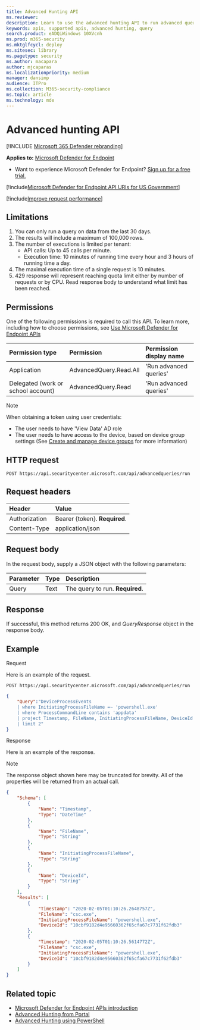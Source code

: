 ```yaml
---
title: Advanced Hunting API
ms.reviewer: 
description: Learn to use the advanced hunting API to run advanced queries on Microsoft Defender for Endpoint. Find out about limitations and see an example.
keywords: apis, supported apis, advanced hunting, query
search.product: eADQiWindows 10XVcnh
ms.prod: m365-security
ms.mktglfcycl: deploy
ms.sitesec: library
ms.pagetype: security
ms.author: macapara
author: mjcaparas
ms.localizationpriority: medium
manager: dansimp
audience: ITPro
ms.collection: M365-security-compliance
ms.topic: article
ms.technology: mde
---
```


# Advanced hunting API

[!INCLUDE [Microsoft 365 Defender rebranding](../../includes/microsoft-defender.md)]


**Applies to:** [Microsoft Defender for Endpoint](https://go.microsoft.com/fwlink/?linkid=2154037)

- Want to experience Microsoft Defender for Endpoint? [Sign up for a free trial.](https://www.microsoft.com/microsoft-365/windows/microsoft-defender-atp?ocid=docs-wdatp-exposedapis-abovefoldlink) 

[!include[Microsoft Defender for Endpoint API URIs for US Government](../../includes/microsoft-defender-api-usgov.md)]

[!include[Improve request performance](../../includes/improve-request-performance.md)]

## Limitations
1. You can only run a query on data from the last 30 days.
2. The results will include a maximum of 100,000 rows.
3. The number of executions is limited per tenant:
   - API calls: Up to 45 calls per minute.
   - Execution time: 10 minutes of running time every hour and 3 hours of running time a day.
4. The maximal execution time of a single request is 10 minutes.
5. 429 response will represent reaching quota limit either by number of requests or by CPU. Read response body to understand what limit has been reached. 

## Permissions
One of the following permissions is required to call this API. To learn more, including how to choose permissions, see [Use Microsoft Defender for Endpoint APIs](apis-intro.md)

Permission type |	Permission	|	Permission display name
:---|:---|:---
Application |	AdvancedQuery.Read.All |	'Run advanced queries'
Delegated (work or school account) | AdvancedQuery.Read | 'Run advanced queries'

>[!Note]
> When obtaining a token using user credentials:
>- The user needs to have 'View Data' AD role
>- The user needs to have access to the device, based on device group settings (See [Create and manage device groups](machine-groups.md) for more information)

## HTTP request
```
POST https://api.securitycenter.microsoft.com/api/advancedqueries/run
```

## Request headers

Header | Value 
:---|:---
Authorization | Bearer {token}. **Required**.
Content-Type	| application/json

## Request body
In the request body, supply a JSON object with the following parameters:

Parameter |	Type	| Description
:---|:---|:---
Query |	Text |	The query to run. **Required**.

## Response
If successful, this method returns 200 OK, and _QueryResponse_ object in the response body.


## Example

Request

Here is an example of the request.

```http
POST https://api.securitycenter.microsoft.com/api/advancedqueries/run
```

```json
{
	"Query":"DeviceProcessEvents  
    | where InitiatingProcessFileName =~ 'powershell.exe'
    | where ProcessCommandLine contains 'appdata'
    | project Timestamp, FileName, InitiatingProcessFileName, DeviceId
    | limit 2"
}
```

Response

Here is an example of the response.

>[!NOTE]
>The response object shown here may be truncated for brevity. All of the properties will be returned from an actual call.

```json
{
	"Schema": [
		{
			"Name": "Timestamp",
			"Type": "DateTime"
		},
		{
			"Name": "FileName",
			"Type": "String"
		},
		{
			"Name": "InitiatingProcessFileName",
			"Type": "String"
		},
		{
			"Name": "DeviceId",
			"Type": "String"
		}
	],
	"Results": [
		{
			"Timestamp": "2020-02-05T01:10:26.2648757Z",
			"FileName": "csc.exe",
			"InitiatingProcessFileName": "powershell.exe",
			"DeviceId": "10cbf9182d4e95660362f65cfa67c7731f62fdb3"
		},
		{
			"Timestamp": "2020-02-05T01:10:26.5614772Z",
			"FileName": "csc.exe",
			"InitiatingProcessFileName": "powershell.exe",
			"DeviceId": "10cbf9182d4e95660362f65cfa67c7731f62fdb3"
		}
	]
}
```

## Related topic
- [Microsoft Defender for Endpoint APIs introduction](apis-intro.md)
- [Advanced Hunting from Portal](advanced-hunting-query-language.md)
- [Advanced Hunting using PowerShell](run-advanced-query-sample-powershell.md)
